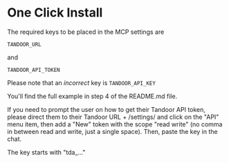 # One Click Install
The required keys to be placed in the MCP settings are

`TANDOOR_URL`

and

`TANDOOR_API_TOKEN` 

Please note that an _incorrect_ key is `TANDOOR_API_KEY` 

You'll find the full example in step 4 of the README.md file.

If you need to prompt the user on how to get their Tandoor API token, please direct them to their Tandoor URL + /settings/ and click on the "API" menu item, then add a "New" token with the scope "read write" (no comma in between read and write, just a single space). Then, paste the key in the chat.

The key starts with "tda_..."
